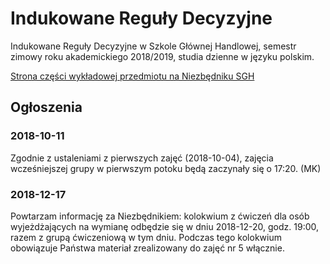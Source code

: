 # Indukowane Reguły Decyzyjne
Indukowane Reguły Decyzyjne w Szkole Głównej Handlowej, semestr zimowy roku akademickiego 2018/2019, studia dzienne w języku polskim.

[Strona części wykładowej przedmiotu na Niezbędniku SGH](https://www.e-sgh.pl/mwrzosek/ird/)

## Ogłoszenia

### 2018-10-11
Zgodnie z ustaleniami z pierwszych zajęć (2018-10-04), zajęcia wcześniejszej grupy w pierwszym potoku będą zaczynały się o 17:20. (MK)

### 2018-12-17
Powtarzam informację za Niezbędnikiem: kolokwium z ćwiczeń dla osób wyjeżdżających na wymianę odbędzie się w dniu 2018-12-20, godz. 19:00, razem z grupą ćwiczeniową w tym dniu. Podczas tego kolokwium obowiązuje Państwa materiał zrealizowany do zajęć nr 5 włącznie.
